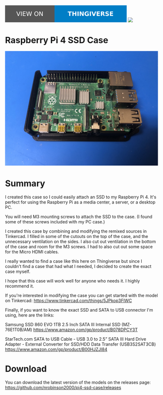 [![](images/thingiverse-badge.svg)](https://www.thingiverse.com/thing:3789093) [![](https://img.shields.io/github/downloads/nrobinson2000/pi4-ssd-case/total?style=for-the-badge)](https://github.com/nrobinson2000/pi4-ssd-case/releases)

# Raspberry Pi 4 SSD Case

![](images/pi4_0.jpg)

# Summary
I created this case so I could easily attach an SSD to my Raspberry Pi 4. It's perfect for using the Raspberry Pi as a media center, a server, or a desktop PC.

You will need M3 mounting screws to attach the SSD to the case. (I found some of these screws included with my PC case.)

I created this case by combining and modifying the remixed sources in Tinkercad. I filled in some of the cutouts on the top of the case, and the unnecessary ventilation on the sides. I also cut out ventilation in the bottom of the case and room for the M3 screws. I had to also cut out some space for the Micro HDMI cables.

I really wanted to find a case like this here on Thingiverse but since I couldn't find a case that had what I needed, I decided to create the exact case myself.

I hope that this case will work well for anyone who needs it. I highly recommend it.

If you're interested in modifying the case you can get started with the model on Tinkercad:
https://www.tinkercad.com/things/5JPkop3FIWC

Finally, if you want to know the exact SSD and SATA to USB connector I'm using, here are the links:

Samsung SSD 860 EVO 1TB 2.5 Inch SATA III Internal SSD (MZ-76E1T0B/AM)
https://www.amazon.com/gp/product/B078DPCY3T

StarTech.com SATA to USB Cable - USB 3.0 to 2.5” SATA III Hard Drive Adapter - External Converter for SSD/HDD Data Transfer (USB3S2SAT3CB)
https://www.amazon.com/gp/product/B00HJZJI84

# Download

You can download the latest version of the models on the releases page: https://github.com/nrobinson2000/pi4-ssd-case/releases